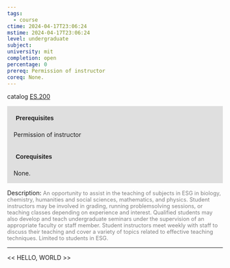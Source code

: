 ```yaml
---
tags:
  - course
ctime: 2024-04-17T23:06:24
mstime: 2024-04-17T23:06:24
level: undergraduate
subject: 
university: mit
completion: open
percentage: 0
prereq: Permission of instructor
coreq: None.
---
```


catalog [ES.200](http://student.mit.edu/catalog/mESa.html#ES.200)

<span style="display: block; padding: 15px; background-color: rgb(100, 100, 100, 0.2);"><font id="m_prereq3939_0" style="display: block; font-family: Arial, sans-serif; font-weight: bold; padding: 5px">Prerequisites</font><br><span id="prereq3939_0">Permission of instructor</span></span>
<span style="display: block; padding: 15px; background-color: rgb(100, 100, 100, 0.2);"><font id="m_coreq3939_0" style="display: block; font-family: Arial, sans-serif; font-weight: bold; padding: 5px">Corequisites</font><br><span id="coreq3939_0">None.</span></span>

<font style="">Description:</font>
<font style="color: grey; font-size: 0.8rem;">An opportunity to assist in the teaching of subjects in ESG in biology, chemistry, humanities and social sciences, mathematics, and physics. Student instructors may be involved in grading, running problemsolving sessions, or teaching classes depending on experience and interest. Qualified students may also develop and teach undergraduate seminars under the supervision of an appropriate faculty or staff member. Student instructors meet weekly with staff to discuss their teaching and cover a variety of topics related to effective teaching techniques. Limited to students in ESG.</font>



---

<< HELLO, WORLD >>
